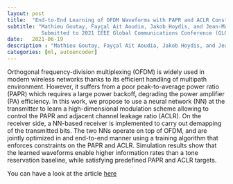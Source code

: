 ```yaml
---
layout: post
title:  "End-to-End Learning of OFDM Waveforms with PAPR and ACLR Constraints"
subtitle: "Mathieu Goutay, Fayçal Ait Aoudia, Jakob Hoydis, and Jean-Marie Gorce <p>
           Submitted to 2021 IEEE Global Communications Conference (GLOBECOM), Madrid, Spain "
date:   2021-06-19
description : "Mathieu Goutay, Fayçal Ait Aoudia, Jakob Hoydis, and Jean-Marie Gorce"
categories: [ml, autoencoder]
---
```


Orthogonal frequency-division multiplexing (OFDM) is widely used in modern wireless networks thanks to its efficient handling of multipath environment. However, it suffers from a poor peak-to-average power ratio (PAPR) which requires a large power backoff, degrading the power amplifier (PA) efficiency. In this work, we propose to use a neural network (NN) at the transmitter to learn a high-dimensional modulation scheme allowing to control the PAPR and adjacent channel leakage ratio (ACLR). On the receiver side, a NN-based receiver is implemented to carry out demapping of the transmitted bits. The two NNs operate on top of OFDM, and are jointly optimized in and end-to-end manner using a training algorithm that enforces constraints on the PAPR and ACLR. Simulation results show that the learned waveforms enable higher information rates than a tone reservation baseline, while satisfying predefined PAPR and ACLR targets.

You can have a look at the article [here]( https://arxiv.org/abs/2106.16039)





